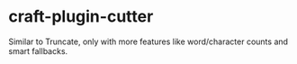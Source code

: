 # craft-plugin-cutter
Similar to Truncate, only with more features like word/character counts and smart fallbacks.
